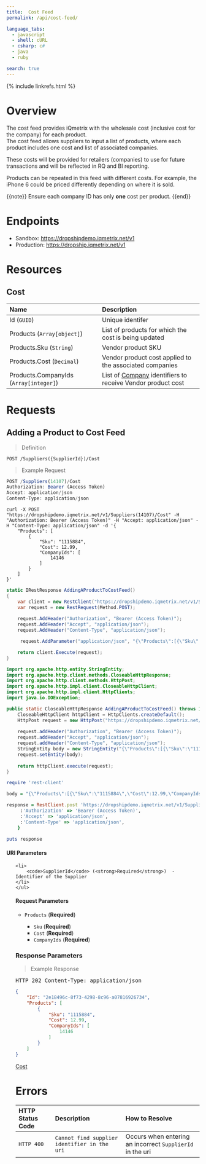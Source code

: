 ```yaml
---
title:  Cost Feed
permalink: /api/cost-feed/

language_tabs:
  - javascript
  - shell: cURL
  - csharp: c#
  - java
  - ruby

search: true
---
```


{% include linkrefs.html %}




# Overview

The cost feed provides iQmetrix with the wholesale cost (inclusive cost for the company) for each product.  
The cost feed allows suppliers to input a list of products, where each product includes one cost and list of associated companies.

These costs will be provided for retailers (companies) to use for future transactions and will be reflected in RQ and BI reporting. 

Products can be repeated in this feed with different costs. For example, the iPhone 6 could be priced differently depending on where it is sold. 

{{note}} 
Ensure each company ID has only <strong>one</strong> cost per product.
{{end}}



# Endpoints


* Sandbox: <a href="https://dropshipdemo.iqmetrix.net/v1">https://dropshipdemo.iqmetrix.net/v1</a>
* Production: <a href="https://dropship.iqmetrix.net/v1">https://dropship.iqmetrix.net/v1</a>



# Resources


## Cost

| Name | Description |
|:-----|:------------|
| Id (`GUID`) | Unique identifer | 
| Products (`Array[object]`) | List of products for which the cost is being updated | 
| Products.Sku (`String`) | Vendor product SKU | 
| Products.Cost (`Decimal`) | Vendor product cost applied to the associated companies | 
| Products.CompanyIds (`Array[integer]`) | List of [Company](/api/company-tree#company) identifiers to receive Vendor product cost | 






# Requests



## Adding a Product to Cost Feed



> Definition

```
POST /Suppliers({SupplierId})/Cost
```

> Example Request

```javascript
POST /Suppliers(14107)/Cost
Authorization: Bearer (Access Token)
Accept: application/json
Content-Type: application/json
```


```shell
curl -X POST "https://dropshipdemo.iqmetrix.net/v1/Suppliers(14107)/Cost" -H "Authorization: Bearer (Access Token)" -H "Accept: application/json" -H "Content-Type: application/json" -d '{
    "Products": [
        {
            "Sku": "1115884",
            "Cost": 12.99,
            "CompanyIds": [
                14146
            ]
        }
    ]
}'
```

```csharp
static IRestResponse AddingAProductToCostFeed()
{
    var client = new RestClient("https://dropshipdemo.iqmetrix.net/v1/Suppliers(14107)/Cost");
    var request = new RestRequest(Method.POST);
     
    request.AddHeader("Authorization", "Bearer (Access Token)"); 
    request.AddHeader("Accept", "application/json"); 
    request.AddHeader("Content-Type", "application/json"); 

     request.AddParameter("application/json", "{\"Products\":[{\"Sku\":\"1115884\",\"Cost\":12.99,\"CompanyIds\":[14146]}]}", ParameterType.RequestBody);

    return client.Execute(request);
}
```


```java
import org.apache.http.entity.StringEntity;
import org.apache.http.client.methods.CloseableHttpResponse;
import org.apache.http.client.methods.HttpPost;
import org.apache.http.impl.client.CloseableHttpClient;
import org.apache.http.impl.client.HttpClients;
import java.io.IOException;

public static CloseableHttpResponse AddingAProductToCostFeed() throws IOException {
    CloseableHttpClient httpClient = HttpClients.createDefault();
    HttpPost request = new HttpPost("https://dropshipdemo.iqmetrix.net/v1/Suppliers(14107)/Cost");
     
    request.addHeader("Authorization", "Bearer (Access Token)"); 
    request.addHeader("Accept", "application/json"); 
    request.addHeader("Content-Type", "application/json"); 
    StringEntity body = new StringEntity("{\"Products\":[{\"Sku\":\"1115884\",\"Cost\":12.99,\"CompanyIds\":[14146]}]}");
    request.setEntity(body);
    
    return httpClient.execute(request);
}
```

```ruby
require 'rest-client'

body = "{\"Products\":[{\"Sku\":\"1115884\",\"Cost\":12.99,\"CompanyIds\":[14146]}]}";

response = RestClient.post 'https://dropshipdemo.iqmetrix.net/v1/Suppliers(14107)/Cost', body, {
     :'Authorization' => 'Bearer (Access Token)',
     :'Accept' => 'application/json',
     :'Content-Type' => 'application/json',
    } 

puts response
```


#### URI Parameters
<ul>
    
    <li>
        <code>SupplierId</code> (<strong>Required</strong>)  - Identifier of the Supplier
    </li>
    </ul>



#### Request Parameters

<ul><li><code>Products</code> (<strong>Required</strong>) </li><ul><li><code>Sku</code> (<strong>Required</strong>) </li><li><code>Cost</code> (<strong>Required</strong>) </li><li><code>CompanyIds</code> (<strong>Required</strong>) </li></ul></ul>



### Response Parameters



> Example Response

<pre>
HTTP 202 Content-Type: application/json
</pre>
```json
{
    "Id": "2e18496c-8f73-4298-8c96-a07816926734",
    "Products": [
        {
            "Sku": "1115884",
            "Cost": 12.99,
            "CompanyIds": [
                14146
            ]
        }
    ]
}
```



 <a href='#cost'>Cost</a>



# Errors

| HTTP Status Code | Description | How to Resolve |
|:-----------------|:------------|:---------------|
| `HTTP 400` | `Cannot find supplier identifier in the uri` | Occurs when entering an incorrect `SupplierId` in the uri |

